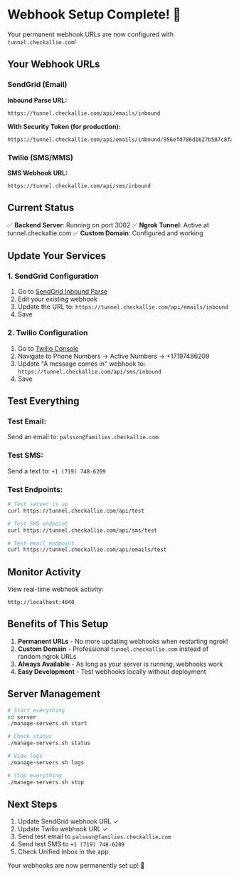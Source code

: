 # Webhook Setup Complete! 🎉

Your permanent webhook URLs are now configured with `tunnel.checkallie.com`!

## Your Webhook URLs

### SendGrid (Email)
**Inbound Parse URL:**
```
https://tunnel.checkallie.com/api/emails/inbound
```

**With Security Token (for production):**
```
https://tunnel.checkallie.com/api/emails/inbound/956efd786d1627b507c8fa65953b4110a51dbbcd5b6c2583fa4bb0d8186b299b
```

### Twilio (SMS/MMS)
**SMS Webhook URL:**
```
https://tunnel.checkallie.com/api/sms/inbound
```

## Current Status

✅ **Backend Server**: Running on port 3002
✅ **Ngrok Tunnel**: Active at tunnel.checkallie.com
✅ **Custom Domain**: Configured and working

## Update Your Services

### 1. SendGrid Configuration
1. Go to [SendGrid Inbound Parse](https://app.sendgrid.com/settings/parse)
2. Edit your existing webhook
3. Update the URL to: `https://tunnel.checkallie.com/api/emails/inbound`
4. Save

### 2. Twilio Configuration
1. Go to [Twilio Console](https://console.twilio.com)
2. Navigate to Phone Numbers → Active Numbers → +17197486209
3. Update "A message comes in" webhook to: `https://tunnel.checkallie.com/api/sms/inbound`
4. Save

## Test Everything

### Test Email:
Send an email to: `palsson@families.checkallie.com`

### Test SMS:
Send a text to: `+1 (719) 748-6209`

### Test Endpoints:
```bash
# Test server is up
curl https://tunnel.checkallie.com/api/test

# Test SMS endpoint
curl https://tunnel.checkallie.com/api/sms/test

# Test email endpoint
curl https://tunnel.checkallie.com/api/emails/test
```

## Monitor Activity

View real-time webhook activity:
```
http://localhost:4040
```

## Benefits of This Setup

1. **Permanent URLs** - No more updating webhooks when restarting ngrok!
2. **Custom Domain** - Professional `tunnel.checkallie.com` instead of random ngrok URLs
3. **Always Available** - As long as your server is running, webhooks work
4. **Easy Development** - Test webhooks locally without deployment

## Server Management

```bash
# Start everything
cd server
./manage-servers.sh start

# Check status
./manage-servers.sh status

# View logs
./manage-servers.sh logs

# Stop everything
./manage-servers.sh stop
```

## Next Steps

1. Update SendGrid webhook URL ✓
2. Update Twilio webhook URL ✓
3. Send test email to `palsson@families.checkallie.com`
4. Send test SMS to `+1 (719) 748-6209`
5. Check Unified Inbox in the app

Your webhooks are now permanently set up! 🚀